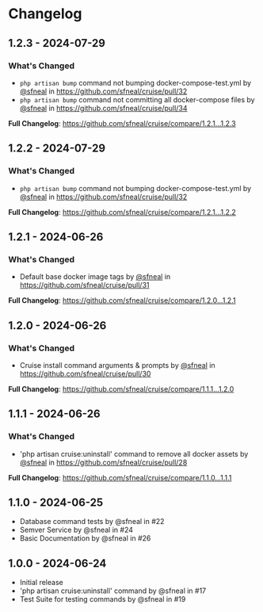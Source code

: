 # Changelog

## 1.2.3 - 2024-07-29

### What's Changed

* `php artisan bump` command not bumping docker-compose-test.yml by [@sfneal](https://github.com/sfneal) in https://github.com/sfneal/cruise/pull/32
* `php artisan bump` command not committing all docker-compose files by [@sfneal](https://github.com/sfneal) in https://github.com/sfneal/cruise/pull/34

**Full Changelog**: https://github.com/sfneal/cruise/compare/1.2.1...1.2.3

## 1.2.2 - 2024-07-29

### What's Changed

* `php artisan bump` command not bumping docker-compose-test.yml by [@sfneal](https://github.com/sfneal) in https://github.com/sfneal/cruise/pull/32

**Full Changelog**: https://github.com/sfneal/cruise/compare/1.2.1...1.2.2

## 1.2.1 - 2024-06-26

### What's Changed

* Default base docker image tags by [@sfneal](https://github.com/sfneal) in https://github.com/sfneal/cruise/pull/31

**Full Changelog**: https://github.com/sfneal/cruise/compare/1.2.0...1.2.1

## 1.2.0 - 2024-06-26

### What's Changed

* Cruise install command arguments & prompts by [@sfneal](https://github.com/sfneal) in https://github.com/sfneal/cruise/pull/30

**Full Changelog**: https://github.com/sfneal/cruise/compare/1.1.1...1.2.0

## 1.1.1 - 2024-06-26

### What's Changed

* 'php artisan cruise:uninstall' command to remove all docker assets by [@sfneal](https://github.com/sfneal) in https://github.com/sfneal/cruise/pull/28

**Full Changelog**: https://github.com/sfneal/cruise/compare/1.1.0...1.1.1

## 1.1.0 - 2024-06-25

- Database command tests by @sfneal in #22
- Semver Service by @sfneal in #24
- Basic Documentation by @sfneal in #26

## 1.0.0 - 2024-06-24

- Initial release
- 'php artisan cruise:uninstall' command by @sfneal in #17
- Test Suite for testing commands by @sfneal in #19
